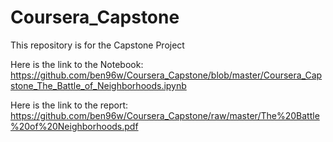 # Coursera_Capstone
This repository is for the Capstone Project

Here is the link to the Notebook: https://github.com/ben96w/Coursera_Capstone/blob/master/Coursera_Capstone_The_Battle_of_Neighborhoods.ipynb


Here is the link to the report:
https://github.com/ben96w/Coursera_Capstone/raw/master/The%20Battle%20of%20Neighborhoods.pdf
